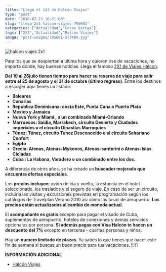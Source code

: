 ```yaml
---
title: "Llega el 2x1 de Halcon Viajes"
type: "post"
date: "2010-07-23 16:01:00"
slug: "llega-2x1-halcon-viajes-795601"
categories: ["Actualidad","Cosas Varias"]
tags: ["2X1","Actualidad","Halcón Viajes"]
image: "post-images/795601-273484.jpg"
---
```


![halcon viajes 2x1](post-images/795601-273484.jpg "halcon viajes 2x1")

Para los que se despiertan a última hora y quieren irse de vacaciones, no importa dónde, hay buenas noticias. Llega el famoso [2X1 de Viajes Halcon](http://www.halconviajes.com/viajes_mp/servlet/vacaciones?metodo=doHome&login=NEWHALCON&tipoProducto=2X1&apartado=1082&pagina=4064&utm_source=publirreportaje&utm_medium=missviajesGDes&utm_campaign=2X1).

**Del 19 al 26julio tienen tiempo para hacer su reserva de viaje para salir entre el 25 de agosto y el 31 de octubre (último regreso)**. Entre los destinos a escoger aquí tienes un listado:

- **Baleares**
- **Canarias**
- **Republica Dominicana: costa Este, Punta Cana o Puerto Plata**
- **Mexico y Jamaica**
- **Nueva York y Miami , o un combinado Miami-Orlando**
- **Marruecos: Saidia, Marrakech, circuito Desierto y Ciudades imperiales o el circuito Dinastías Marroquíes**
- **Túnez: Túnez, circuito Tunez Desconocido o el circuito Sahariano Confort**
- **Egipto**
- **Grecia: Atenas, Atenas-Mykonos, Atenas-santorini o Atenas-Islas Cícladas**
- **Cuba : La Habana, Varadero o un combinado entre los dos.**

A diferencia de otros años, se ha creado un **buscador mejorado que encuentra ofertas especiales**.

Los **precios incluyen**: avión de ida y vuelta, la estancia en el hotel seleccionado, los traslados y el seguro de viaje. En caso de ser un circuito, incluiria las visitas y excursiones previstas en programación según los catálogos de Travelplan Verano 2010 así como las tasas de aeropuerto. **Los precios están actualizados al cambio de moneda actual.**

El **acompañante es gratis** excepto para pagar el visado de Cuba, suplementos de aeropuerto, hoteles de conexiones y demás servicios opcionales por persona. **Si además pagas con Visa Halcón te hacen un descuento del 7%** excepto en terceras - cuartas personas y niños.

Hay un **numero limitado de plazas**. Ya sabes lo que tienes que hacer este fin de semana si buscas un buen precio para tus vacaciones. !!!!1

**INFORMACIÓN ADICIONAL**

- [Halcón Viajes](http://www.halconviajes.com/viajes_mp/servlet/vacaciones?metodo=doHome&login=NEWHALCON&tipoProducto=2X1&apartado=1082&pagina=4064&utm_source=publirreportaje&utm_medium=missviajesGDes&utm_campaign=2X1)